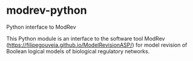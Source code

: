 # modrev-python
Python interface to ModRev


This Python module is an interface to the software tool ModRev (https://filipegouveia.github.io/ModelRevisionASP/) for model revision of Boolean logical models of biological regulatory networks.
